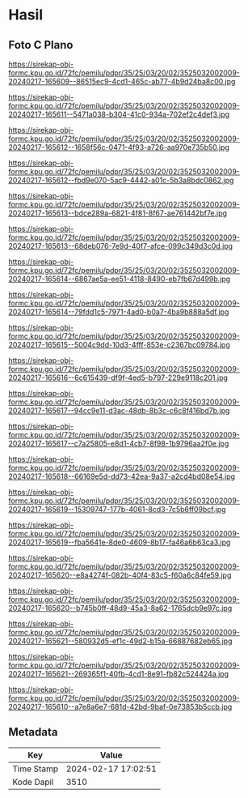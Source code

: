 # Hasil

## Foto C Plano

https://sirekap-obj-formc.kpu.go.id/72fc/pemilu/pdpr/35/25/03/20/02/3525032002009-20240217-165609--86515ec9-4cd1-465c-ab77-4b9d24ba8c00.jpg

https://sirekap-obj-formc.kpu.go.id/72fc/pemilu/pdpr/35/25/03/20/02/3525032002009-20240217-165611--5471a038-b304-41c0-934a-702ef2c4def3.jpg

https://sirekap-obj-formc.kpu.go.id/72fc/pemilu/pdpr/35/25/03/20/02/3525032002009-20240217-165612--1658f56c-0471-4f93-a726-aa970e735b50.jpg

https://sirekap-obj-formc.kpu.go.id/72fc/pemilu/pdpr/35/25/03/20/02/3525032002009-20240217-165612--fbd9e070-5ac9-4442-a01c-5b3a8bdc0862.jpg

https://sirekap-obj-formc.kpu.go.id/72fc/pemilu/pdpr/35/25/03/20/02/3525032002009-20240217-165613--bdce289a-6821-4f81-8f67-ae761442bf7e.jpg

https://sirekap-obj-formc.kpu.go.id/72fc/pemilu/pdpr/35/25/03/20/02/3525032002009-20240217-165613--68deb076-7e9d-40f7-afce-099c349d3c0d.jpg

https://sirekap-obj-formc.kpu.go.id/72fc/pemilu/pdpr/35/25/03/20/02/3525032002009-20240217-165614--6867ae5a-ee51-4118-8490-eb7fb67d499b.jpg

https://sirekap-obj-formc.kpu.go.id/72fc/pemilu/pdpr/35/25/03/20/02/3525032002009-20240217-165614--79fdd1c5-7971-4ad0-b0a7-4ba9b888a5df.jpg

https://sirekap-obj-formc.kpu.go.id/72fc/pemilu/pdpr/35/25/03/20/02/3525032002009-20240217-165615--5004c9dd-10d3-4fff-853e-c2367bc09784.jpg

https://sirekap-obj-formc.kpu.go.id/72fc/pemilu/pdpr/35/25/03/20/02/3525032002009-20240217-165616--6c615439-df9f-4ed5-b797-229e9118c201.jpg

https://sirekap-obj-formc.kpu.go.id/72fc/pemilu/pdpr/35/25/03/20/02/3525032002009-20240217-165617--94cc9e11-d3ac-48db-8b3c-c6c8f416bd7b.jpg

https://sirekap-obj-formc.kpu.go.id/72fc/pemilu/pdpr/35/25/03/20/02/3525032002009-20240217-165617--c7a25805-e8d1-4cb7-8f98-1b9796aa2f0e.jpg

https://sirekap-obj-formc.kpu.go.id/72fc/pemilu/pdpr/35/25/03/20/02/3525032002009-20240217-165618--66169e5d-dd73-42ea-9a37-a2cd4bd08e54.jpg

https://sirekap-obj-formc.kpu.go.id/72fc/pemilu/pdpr/35/25/03/20/02/3525032002009-20240217-165619--15309747-177b-4061-8cd3-7c5b6ff09bcf.jpg

https://sirekap-obj-formc.kpu.go.id/72fc/pemilu/pdpr/35/25/03/20/02/3525032002009-20240217-165619--fba5641e-8de0-4609-8b17-fa46a6b63ca3.jpg

https://sirekap-obj-formc.kpu.go.id/72fc/pemilu/pdpr/35/25/03/20/02/3525032002009-20240217-165620--e8a4274f-082b-40f4-83c5-f60a6c84fe59.jpg

https://sirekap-obj-formc.kpu.go.id/72fc/pemilu/pdpr/35/25/03/20/02/3525032002009-20240217-165620--b745b0ff-48d9-45a3-8a62-1765dcb9e97c.jpg

https://sirekap-obj-formc.kpu.go.id/72fc/pemilu/pdpr/35/25/03/20/02/3525032002009-20240217-165621--580932d5-ef1c-49d2-b15a-66887682eb65.jpg

https://sirekap-obj-formc.kpu.go.id/72fc/pemilu/pdpr/35/25/03/20/02/3525032002009-20240217-165621--269365f1-40fb-4cd1-8e91-fb82c524424a.jpg

https://sirekap-obj-formc.kpu.go.id/72fc/pemilu/pdpr/35/25/03/20/02/3525032002009-20240217-165610--a7e8a6e7-681d-42bd-9baf-0e73853b5ccb.jpg


## Metadata

| Key        | Value               |
| ---------- | ------------------- |
| Time Stamp | 2024-02-17 17:02:51 |
| Kode Dapil | 3510                |



